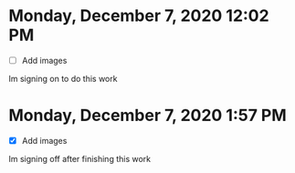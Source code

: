 # Monday, December  7, 2020 12:02 PM

- [ ] Add images

Im signing on to do this work

# Monday, December  7, 2020 1:57 PM

- [x] Add images

Im signing off after finishing this work
